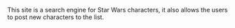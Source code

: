 This site is a search engine for Star Wars characters, it also allows the users to post new characters to the list.